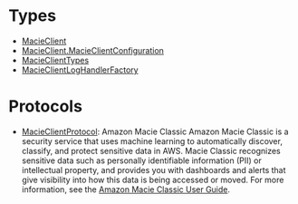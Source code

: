 # Types

  - [MacieClient](/aws-sdk-swift/reference/0.x/AWSMacie/MacieClient)
  - [MacieClient.MacieClientConfiguration](/aws-sdk-swift/reference/0.x/AWSMacie/MacieClient_MacieClientConfiguration)
  - [MacieClientTypes](/aws-sdk-swift/reference/0.x/AWSMacie/MacieClientTypes)
  - [MacieClientLogHandlerFactory](/aws-sdk-swift/reference/0.x/AWSMacie/MacieClientLogHandlerFactory)

# Protocols

  - [MacieClientProtocol](/aws-sdk-swift/reference/0.x/AWSMacie/MacieClientProtocol):
    Amazon Macie Classic Amazon Macie Classic is a security service that uses machine learning to automatically discover, classify, and protect sensitive data in AWS. Macie Classic recognizes sensitive data such as personally identifiable information (PII) or intellectual property, and provides you with dashboards and alerts that give visibility into how this data is being accessed or moved. For more information, see the [Amazon Macie Classic User Guide](https://docs.aws.amazon.com/macie/latest/userguide/what-is-macie.html).
